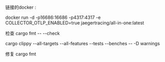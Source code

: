 ###
链接的docker :

docker run -d -p16686:16686 -p4317:4317 -e COLLECTOR_OTLP_ENABLED=true jaegertracing/all-in-one:latest

检查
cargo fmt -- --check

cargo clippy --all-targets --all-features --tests --benches -- -D warnings

修复
cargo fmt 